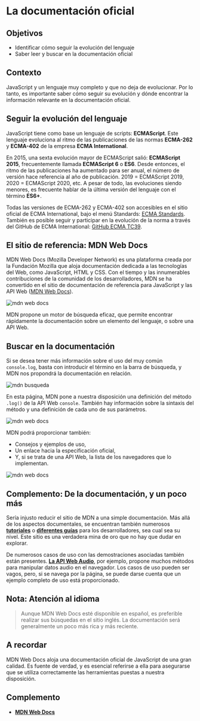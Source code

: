 # La documentación oficial

## Objetivos

- Identificar cómo seguir la evolución del lenguaje
- Saber leer y buscar en la documentación oficial

## Contexto

JavaScript y un lenguaje muy completo y que no deja de evolucionar. Por lo tanto, es importante saber cómo seguir su evolución y dónde encontrar la información relevante en la documentación oficial.

## Seguir la evolución del lenguaje

JavaScript tiene como base un lenguaje de scripts: **ECMAScript**. Este lenguaje evoluciona al ritmo de las publicaciones de las normas **ECMA-262** y **ECMA-402** de la empresa **ECMA International**.

En 2015, una sexta evolución mayor de ECMAScript salió: **ECMAScript 2015**, frecuentemente llamada **ECMAScript 6** o **ES6**. Desde entonces, el ritmo de las publicaciones ha aumentado para ser anual, el número de versión hace referencia al año de publicación. 2019 = ECMAScript 2019, 2020 = ECMAScript 2020, etc. A pesar de todo, las evoluciones siendo menores, es frecuente hablar de la última versión del lenguaje con el término **ES6+**.

Todas las versiones de ECMA-262 y ECMA-402 son accesibles en el sitio oficial de ECMA International, bajo el menú Standards: [ECMA Standards](https://www.ecma-international.org/publications/standards/Standard.htm). También es posible seguir y participar en la evolución de la norma a través del GitHub de ECMA International: [GitHub ECMA TC39](https://github.com/tc39/ecma262).

## El sitio de referencia: MDN Web Docs

MDN Web Docs (Mozilla Developer Network) es una plataforma creada por la Fundación Mozilla que aloja documentación dedicada a las tecnologías del Web, como JavaScript, HTML y CSS. Con el tiempo y las innumerables contribuciones de la comunidad de los desarrolladores, MDN se ha convertido en el sitio de documentación de referencia para JavaScript y las API Web ([MDN Web Docs](https://developer.mozilla.org/en-US/)).

![mdn web docs](./02-Docu-Official/img/mdnwebdocs-home.png)

MDN propone un motor de búsqueda eficaz, que permite encontrar rápidamente la documentación sobre un elemento del lenguaje, o sobre una API Web.

## Buscar en la documentación

Si se desea tener más información sobre el uso del muy común `console.log`, basta con introducir el término en la barra de búsqueda, y MDN nos propondrá la documentación en relación.

![mdn busqueda](./02-Docu-Official/img/mdnsearch-results_1.png)

En esta página, MDN pone a nuestra disposición una definición del método `.log()` de la API Web `console`. También hay información sobre la sintaxis del método y una definición de cada uno de sus parámetros.

![mdn web docs](./02-Docu-Official/img/mdnsearch-syntax_1.png)

MDN podrá proporcionar también:

- Consejos y ejemplos de uso,
- Un enlace hacia la especificación oficial,
- Y, si se trata de una API Web, la lista de los navegadores que lo implementan.

![mdn web docs](./02-Docu-Official/img/mdnsearch-specs_1.png)

## Complemento: De la documentación, y un poco más

Sería injusto reducir el sitio de MDN a una simple documentación. Más allá de los aspectos documentales, se encuentran también numerosos **[tutoriales](https://developer.mozilla.org/fr/docs/Web/Tutorials)** o **[diferentes guías](https://developer.mozilla.org/fr/docs/Web/Guide)** para los desarrolladores, sea cual sea su nivel. Este sitio es una verdadera mina de oro que no hay que dudar en explorar.

De numerosos casos de uso con las demostraciones asociadas también están presentes. **[La API Web Audio](https://developer.mozilla.org/fr/docs/Web/API/Web_Audio_API)**, por ejemplo, propone muchos métodos para manipular datos audio en el navegador. Los casos de uso pueden ser vagos, pero, si se navega por la página, se puede darse cuenta que un ejemplo completo de uso está proporcionado.

## Nota: Atención al idioma

>Aunque MDN Web Docs esté disponible en español, es preferible realizar sus búsquedas en el sitio inglés. La documentación será generalmente un poco más rica y más reciente.

## A recordar

MDN Web Docs aloja una documentación oficial de JavaScript de una gran calidad. Es fuente de verdad, y es esencial referirse a ella para asegurarse que se utiliza correctamente las herramientas puestas a nuestra disposición.

## Complemento

- **[MDN Web Docs](https://developer.mozilla.org/es/)**